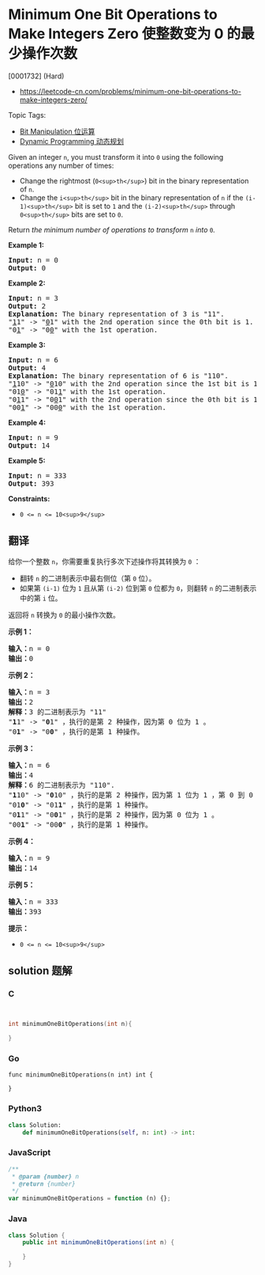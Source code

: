 # Minimum One Bit Operations to Make Integers Zero 使整数变为 0 的最少操作次数

[0001732] (Hard)

- https://leetcode-cn.com/problems/minimum-one-bit-operations-to-make-integers-zero/

Topic Tags:

- [Bit Manipulation 位运算](https://leetcode-cn.com/tag/bit-manipulation/)
- [Dynamic Programming 动态规划](https://leetcode-cn.com/tag/dynamic-programming/)

Given an integer `n`, you must transform it into `0` using the following operations any number of times:

- Change the rightmost (`0<sup>th</sup>`) bit in the binary representation of `n`.
- Change the `i<sup>th</sup>` bit in the binary representation of `n` if the `(i-1)<sup>th</sup>` bit is set to `1` and the `(i-2)<sup>th</sup>` through `0<sup>th</sup>` bits are set to `0`.

Return _the minimum number of operations to transform_ `n` _into_ `0`_._

**Example 1:**

<pre><strong>Input:</strong> n = 0
<strong>Output:</strong> 0
</pre>

**Example 2:**

<pre><strong>Input:</strong> n = 3
<strong>Output:</strong> 2
<strong>Explanation:</strong> The binary representation of 3 is "11".
"<u>1</u>1" -&gt; "<u>0</u>1" with the 2nd operation since the 0th bit is 1.
"0<u>1</u>" -&gt; "0<u>0</u>" with the 1st operation.
</pre>

**Example 3:**

<pre><strong>Input:</strong> n = 6
<strong>Output:</strong> 4
<strong>Explanation:</strong> The binary representation of 6 is "110".
"<u>1</u>10" -&gt; "<u>0</u>10" with the 2nd operation since the 1st bit is 1 and 0th through 0th bits are 0.
"01<u>0</u>" -&gt; "01<u>1</u>" with the 1st operation.
"0<u>1</u>1" -&gt; "0<u>0</u>1" with the 2nd operation since the 0th bit is 1.
"00<u>1</u>" -&gt; "00<u>0</u>" with the 1st operation.
</pre>

**Example 4:**

<pre><strong>Input:</strong> n = 9
<strong>Output:</strong> 14
</pre>

**Example 5:**

<pre><strong>Input:</strong> n = 333
<strong>Output:</strong> 393
</pre>

**Constraints:**

- `0 <= n <= 10<sup>9</sup>`

## 翻译

给你一个整数 `n`，你需要重复执行多次下述操作将其转换为 `0` ：

- 翻转 `n` 的二进制表示中最右侧位（第 `0` 位）。
- 如果第 `(i-1)` 位为 `1` 且从第 `(i-2)` 位到第 `0` 位都为 `0`，则翻转 `n` 的二进制表示中的第 `i` 位。

返回将 `n` 转换为 `0` 的最小操作次数。

**示例 1：**

<pre><strong>输入：</strong>n = 0
<strong>输出：</strong>0
</pre>

**示例 2：**

<pre><strong>输入：</strong>n = 3
<strong>输出：</strong>2
<strong>解释：</strong>3 的二进制表示为 "11"
"<strong>1</strong>1" -&gt; "<strong>0</strong>1" ，执行的是第 2 种操作，因为第 0 位为 1 。
"0<strong>1</strong>" -&gt; "0<strong>0</strong>" ，执行的是第 1 种操作。
</pre>

**示例 3：**

<pre><strong>输入：</strong>n = 6
<strong>输出：</strong>4
<strong>解释：</strong>6 的二进制表示为 "110".
"<strong>1</strong>10" -&gt; "<strong>0</strong>10" ，执行的是第 2 种操作，因为第 1 位为 1 ，第 0 到 0 位为 0 。
"01<strong>0</strong>" -&gt; "01<strong>1</strong>" ，执行的是第 1 种操作。
"0<strong>1</strong>1" -&gt; "0<strong>0</strong>1" ，执行的是第 2 种操作，因为第 0 位为 1 。
"00<strong>1</strong>" -&gt; "00<strong>0</strong>" ，执行的是第 1 种操作。
</pre>

**示例 4：**

<pre><strong>输入：</strong>n = 9
<strong>输出：</strong>14
</pre>

**示例 5：**

<pre><strong>输入：</strong>n = 333
<strong>输出：</strong>393
</pre>

**提示：**

- `0 <= n <= 10<sup>9</sup>`

## solution 题解

### C

```c


int minimumOneBitOperations(int n){

}
```

### Go

```golang
func minimumOneBitOperations(n int) int {

}
```

### Python3

```python
class Solution:
    def minimumOneBitOperations(self, n: int) -> int:
```

### JavaScript

```javascript
/**
 * @param {number} n
 * @return {number}
 */
var minimumOneBitOperations = function (n) {};
```

### Java

```java
class Solution {
    public int minimumOneBitOperations(int n) {

    }
}
```
